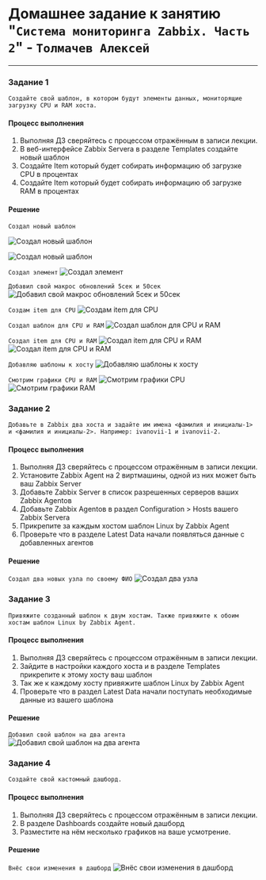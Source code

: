 # Домашнее задание к занятию "`Система мониторинга Zabbix. Часть 2`" - `Толмачев Алексей`

---

### Задание 1

`Создайте свой шаблон, в котором будут элементы данных, мониторящие загрузку CPU и RAM хоста.`

#### Процесс выполнения

1. Выполняя ДЗ сверяйтесь с процессом отражённым в записи лекции.
2. В веб-интерфейсе Zabbix Servera в разделе Templates создайте новый шаблон
3. Создайте Item который будет собирать информацию об загрузке CPU в процентах
4. Создайте Item который будет собирать информацию об загрузке RAM в процентах

#### Решение

`Создал новый шаблон`

![Создал новый шаблон](./img/zabbix2.1.JPG)

![Создал новый шаблон](./img/zabbix2.2.JPG)

`Создал элемент`
![Создал элемент](./img/zabbix2.3.JPG)

`Добавил свой макрос обновлений 5сек и 50сек`
![Добавил свой макрос обновлений 5сек и 50сек](./img/zabbix2.4.JPG)

`Создам item для CPU`
![Создам item для CPU](./img/zabbix2.5.JPG)

`Создал шаблон для CPU и RAM`
![Создал шаблон для CPU и RAM](./img/zabbix2.1.JPG)

`Создал item для CPU и RAM`
![Создал item для CPU и RAM](./img/zabbix2.6.JPG)
![Создал item для CPU и RAM](./img/zabbix2.7.JPG)

`Добавляю шаблоны к хосту`
![Добавляю шаблоны к хосту](./img/zabbix2.8.JPG)

`Смотрим графики CPU и RAM`
![Смотрим графики CPU](./img/zabbix2.9.JPG)
![Смотрим графики RAM](./img/zabbix2.10.JPG)

### Задание 2

`Добавьте в Zabbix два хоста и задайте им имена <фамилия и инициалы-1> и <фамилия и инициалы-2>. Например: ivanovii-1 и ivanovii-2.`

#### Процесс выполнения

1. Выполняя ДЗ сверяйтесь с процессом отражённым в записи лекции.
2. Установите Zabbix Agent на 2 виртмашины, одной из них может быть ваш Zabbix Server
3. Добавьте Zabbix Server в список разрешенных серверов ваших Zabbix Agentов
4. Добавьте Zabbix Agentов в раздел Configuration > Hosts вашего Zabbix Servera
5. Прикрепите за каждым хостом шаблон Linux by Zabbix Agent
6. Проверьте что в разделе Latest Data начали появляться данные с добавленных агентов

#### Решение

`Создал два новых узла по своему ФИО`
![Создал два узла](./img/zabbix2.2.1.JPG)

### Задание 3

`Привяжите созданный шаблон к двум хостам. Также привяжите к обоим хостам шаблон Linux by Zabbix Agent.`

#### Процесс выполнения

1. Выполняя ДЗ сверяйтесь с процессом отражённым в записи лекции.
2. Зайдите в настройки каждого хоста и в разделе Templates прикрепите к этому хосту ваш шаблон
3. Так же к каждому хосту привяжите шаблон Linux by Zabbix Agent
4. Проверьте что в раздел Latest Data начали поступать необходимые данные из вашего шаблона

#### Решение

`Добавил свой шаблон на два агента`
![Добавил свой шаблон на два агента](./img/zabbix2.3.1.JPG)

### Задание 4

`Создайте свой кастомный дашборд.`

#### Процесс выполнения

1. Выполняя ДЗ сверяйтесь с процессом отражённым в записи лекции.
2. В разделе Dashboards создайте новый дашборд
3. Разместите на нём несколько графиков на ваше усмотрение.

#### Решение

`Внёс свои изменения в дашборд`
![Внёс свои изменения в дашборд](./img/zabbix2.4.1.JPG)
